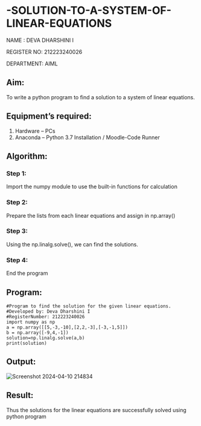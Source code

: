 # -SOLUTION-TO-A-SYSTEM-OF-LINEAR-EQUATIONS
NAME : DEVA DHARSHINI I

REGISTER NO: 212223240026

DEPARTMENT: AIML
## Aim:
To write a python program to find a solution to a system of linear equations.
## Equipment’s required:
1. 	Hardware – PCs
2. 	Anaconda – Python 3.7 Installation / Moodle-Code Runner
## Algorithm:
### Step 1: 
Import the numpy module to use the built-in functions for calculation
### Step 2: 
Prepare the lists from each linear equations and assign in np.array()
### Step 3: 
Using the np.linalg.solve(), we can find the solutions.
### Step 4: 
End the program
## Program:
```
#Program to find the solution for the given linear equations.
#Developed by: Deva Dharshini I
#RegisterNumber: 212223240026
import numpy as np
a = np.array([[5,-3,-10],[2,2,-3],[-3,-1,5]])
b = np.array([-9,4,-1])
solution=np.linalg.solve(a,b)
print(solution)
```

## Output:
![Screenshot 2024-04-10 214834](https://github.com/deesk13/-SOLUTION-TO-A-SYSTEM-OF-LINEAR-EQUATIONS/assets/150927063/a553deca-0399-49a8-8c4c-9a3f21261e9c)

## Result: 
Thus the solutions for the linear equations are successfully solved using python program

